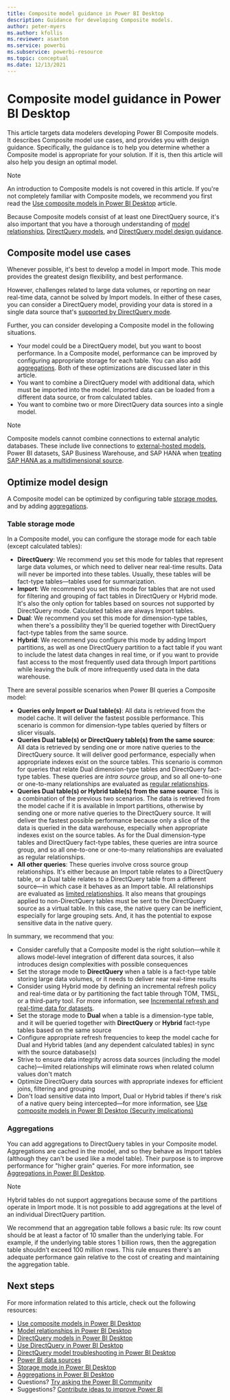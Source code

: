 ```yaml
---
title: Composite model guidance in Power BI Desktop
description: Guidance for developing Composite models.
author: peter-myers
ms.author: kfollis
ms.reviewer: asaxton
ms.service: powerbi
ms.subservice: powerbi-resource
ms.topic: conceptual
ms.date: 12/13/2021
---
```


# Composite model guidance in Power BI Desktop

This article targets data modelers developing Power BI Composite models. It describes Composite model use cases, and provides you with design guidance. Specifically, the guidance is to help you determine whether a Composite model is appropriate for your solution. If it is, then this article will also help you design an optimal model.

> [!NOTE]
> An introduction to Composite models is not covered in this article. If you're not completely familiar with Composite models, we recommend you first read the [Use composite models in Power BI Desktop](../transform-model/desktop-composite-models.md) article.
>
> Because Composite models consist of at least one DirectQuery source, it's also important that you have a thorough understanding of [model relationships](../transform-model/desktop-relationships-understand.md), [DirectQuery models](../connect-data/desktop-directquery-about.md), and [DirectQuery model design guidance](directquery-model-guidance.md).

## Composite model use cases

Whenever possible, it's best to develop a model in Import mode. This mode provides the greatest design flexibility, and best performance.

However, challenges related to large data volumes, or reporting on near real-time data, cannot be solved by Import models. In either of these cases, you can consider a DirectQuery model, providing your data is stored in a single data source that's [supported by DirectQuery mode](../connect-data/power-bi-data-sources.md).

Further, you can consider developing a Composite model in the following situations.

- Your model could be a DirectQuery model, but you want to boost performance. In a Composite model, performance can be improved by configuring appropriate storage for each table. You can also add [aggregations](../admin/aggregations-auto.md). Both of these optimizations are discussed later in this article.
- You want to combine a DirectQuery model with additional data, which must be imported into the model. Imported data can be loaded from a different data source, or from calculated tables.
- You want to combine two or more DirectQuery data sources into a single model.

> [!NOTE]
> Composite models cannot combine connections to external analytic databases. These include live connections to [external-hosted models](../connect-data/service-datasets-understand.md#external-hosted-models), Power BI datasets, SAP Business Warehouse, and SAP HANA when [treating SAP HANA as a multidimensional source](../connect-data/desktop-directquery-sap-hana.md).

## Optimize model design

A Composite model can be optimized by configuring table [storage modes](../transform-model/desktop-storage-mode.md), and by adding [aggregations](../admin/aggregations-auto.md).

### Table storage mode

In a Composite model, you can configure the storage mode for each table (except calculated tables):

- **DirectQuery**: We recommend you set this mode for tables that represent large data volumes, or which need to deliver near real-time results. Data will never be imported into these tables. Usually, these tables will be fact-type tables—tables used for summarization.
- **Import**: We recommend you set this mode for tables that are not used for filtering and grouping of fact tables in DirectQuery or Hybrid mode. It's also the only option for tables based on sources not supported by DirectQuery mode. Calculated tables are always Import tables.
- **Dual**: We recommend you set this mode for dimension-type tables, when there's a possibility they'll be queried together with DirectQuery fact-type tables from the same source.
- **Hybrid**: We recommend you configure this mode by adding Import partitions, as well as one DirectQuery partition to a fact table if you want to include the latest data changes in real time, or if you want to provide fast access to the most frequently used data through Import partitions while leaving the bulk of more infrequently used data in the data warehouse.

There are several possible scenarios when Power BI queries a Composite model:

- **Queries only Import or Dual table(s)**: All data is retrieved from the model cache. It will deliver the fastest possible performance. This scenario is common for dimension-type tables queried by filters or slicer visuals.
- **Queries Dual table(s) or DirectQuery table(s) from the same source**: All data is retrieved by sending one or more native queries to the DirectQuery source. It will deliver good performance, especially when appropriate indexes exist on the source tables. This scenario is common for queries that relate Dual dimension-type tables and DirectQuery fact-type tables. These queries are _intra source group_, and so all one-to-one or one-to-many relationships are evaluated as [regular relationships](../transform-model/desktop-relationships-understand.md#regular-relationships).
- **Queries Dual table(s) or Hybrid table(s) from the same source**: This is a combination of the previous two scenarios. The data is retrieved from the model cache if it is available in Import partitions, otherwise by sending one or more native queries to the DirectQuery source. It will deliver the fastest possible performance because only a slice of the data is queried in the data warehouse, especially when appropriate indexes exist on the source tables. As for the Dual dimension-type tables and DirectQuery fact-type tables, these queries are intra source group, and so all one-to-one or one-to-many relationships are evaluated as regular relationships. 
- **All other queries**: These queries involve cross source group relationships. It's either because an Import table relates to a DirectQuery table, or a Dual table relates to a DirectQuery table from a different source—in which case it behaves as an Import table. All relationships are evaluated as [limited relationships](../transform-model/desktop-relationships-understand.md#limited-relationships). It also means that groupings applied to non-DirectQuery tables must be sent to the DirectQuery source as a virtual table. In this case, the native query can be inefficient, especially for large grouping sets. And, it has the potential to expose sensitive data in the native query.

In summary, we recommend that you:

- Consider carefully that a Composite model is the right solution—while it allows model-level integration of different data sources, it also introduces design complexities with possible consequences
- Set the storage mode to **DirectQuery** when a table is a fact-type table storing large data volumes, or it needs to deliver near real-time results
- Consider using Hybrid mode by defining an incremental refresh policy and real-time data or by partitioning the fact table through TOM, TMSL, or a third-party tool. For more information, see [Incremental refresh and real-time data for datasets](../connect-data/incremental-refresh-overview.md). 
- Set the storage mode to **Dual** when a table is a dimension-type table, and it will be queried together with **DirectQuery** or **Hybrid** fact-type tables based on the same source
- Configure appropriate refresh frequencies to keep the model cache for Dual and Hybrid tables (and any dependent calculated tables) in sync with the source database(s)
- Strive to ensure data integrity across data sources (including the model cache)—limited relationships will eliminate rows when related column values don't match
- Optimize DirectQuery data sources with appropriate indexes for efficient joins, filtering and grouping
- Don't load sensitive data into Import, Dual or Hybrid tables if there's risk of a native query being intercepted—for more information, see [Use composite models in Power BI Desktop (Security implications)](../transform-model/desktop-composite-models.md#security-implications)

### Aggregations

You can add aggregations to DirectQuery tables in your Composite model. Aggregations are cached in the model, and so they behave as Import tables (although they can't be used like a model table). Their purpose is to improve performance for "higher grain" queries. For more information, see [Aggregations in Power BI Desktop](../admin/aggregations-auto.md).

> [!NOTE]
> Hybrid tables do not support aggregations because some of the partitions operate in Import mode. It is not possible to add aggregations at the level of an individual DirectQuery partition.

We recommend that an aggregation table follows a basic rule: Its row count should be at least a factor of 10 smaller than the underlying table. For example, if the underlying table stores 1 billion rows, then the aggregation table shouldn't exceed 100 million rows. This rule ensures there's an adequate performance gain relative to the cost of creating and maintaining the aggregation table.

## Next steps

For more information related to this article, check out the following resources:

- [Use composite models in Power BI Desktop](../transform-model/desktop-composite-models.md)
- [Model relationships in Power BI Desktop](../transform-model/desktop-relationships-understand.md)
- [DirectQuery models in Power BI Desktop](../connect-data/desktop-directquery-about.md)
- [Use DirectQuery in Power BI Desktop](../connect-data/desktop-use-directquery.md)
- [DirectQuery model troubleshooting in Power BI Desktop](../connect-data/desktop-directquery-troubleshoot.md)
- [Power BI data sources](../connect-data/power-bi-data-sources.md)
- [Storage mode in Power BI Desktop](../transform-model/desktop-storage-mode.md)
- [Aggregations in Power BI Desktop](../admin/aggregations-auto.md)
- Questions? [Try asking the Power BI Community](https://community.powerbi.com/)
- Suggestions? [Contribute ideas to improve Power BI](https://ideas.powerbi.com)